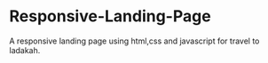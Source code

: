 # Responsive-Landing-Page
A responsive landing page using html,css and javascript for travel to ladakah.
